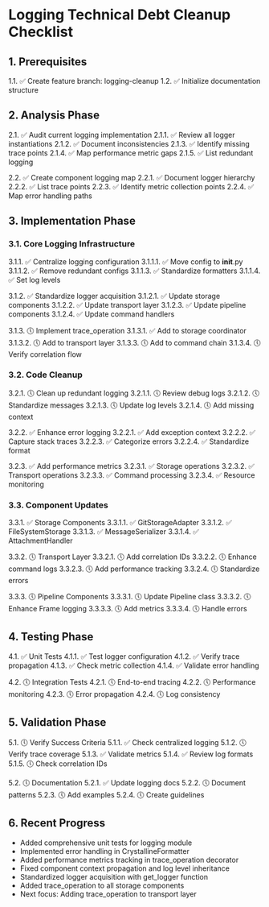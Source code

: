 # Logging Technical Debt Cleanup Checklist

## 1. Prerequisites
1.1. ✅ Create feature branch: logging-cleanup
1.2. ✅ Initialize documentation structure

## 2. Analysis Phase
2.1. ✅ Audit current logging implementation
  2.1.1. ✅ Review all logger instantiations
  2.1.2. ✅ Document inconsistencies
  2.1.3. ✅ Identify missing trace points
  2.1.4. ✅ Map performance metric gaps
  2.1.5. ✅ List redundant logging

2.2. ✅ Create component logging map
  2.2.1. ✅ Document logger hierarchy
  2.2.2. ✅ List trace points
  2.2.3. ✅ Identify metric collection points
  2.2.4. ✅ Map error handling paths

## 3. Implementation Phase

### 3.1. Core Logging Infrastructure
3.1.1. ✅ Centralize logging configuration
  3.1.1.1. ✅ Move config to __init__.py
  3.1.1.2. ✅ Remove redundant configs
  3.1.1.3. ✅ Standardize formatters
  3.1.1.4. ✅ Set log levels

3.1.2. ✅ Standardize logger acquisition
  3.1.2.1. ✅ Update storage components
  3.1.2.2. ✅ Update transport layer
  3.1.2.3. ✅ Update pipeline components
  3.1.2.4. ✅ Update command handlers

3.1.3. 🕔 Implement trace_operation
  3.1.3.1. ✅ Add to storage coordinator
  3.1.3.2. 🕔 Add to transport layer
  3.1.3.3. 🕔 Add to command chain
  3.1.3.4. 🕔 Verify correlation flow

### 3.2. Code Cleanup
3.2.1. 🕔 Clean up redundant logging
  3.2.1.1. 🕔 Review debug logs
  3.2.1.2. 🕔 Standardize messages
  3.2.1.3. 🕔 Update log levels
  3.2.1.4. 🕔 Add missing context

3.2.2. ✅ Enhance error logging
  3.2.2.1. ✅ Add exception context
  3.2.2.2. ✅ Capture stack traces
  3.2.2.3. ✅ Categorize errors
  3.2.2.4. ✅ Standardize format

3.2.3. ✅ Add performance metrics
  3.2.3.1. ✅ Storage operations
  3.2.3.2. ✅ Transport operations
  3.2.3.3. ✅ Command processing
  3.2.3.4. ✅ Resource monitoring

### 3.3. Component Updates
3.3.1. ✅ Storage Components
  3.3.1.1. ✅ GitStorageAdapter
  3.3.1.2. ✅ FileSystemStorage
  3.3.1.3. ✅ MessageSerializer
  3.3.1.4. ✅ AttachmentHandler

3.3.2. 🕔 Transport Layer
  3.3.2.1. 🕔 Add correlation IDs
  3.3.2.2. 🕔 Enhance command logs
  3.3.2.3. 🕔 Add performance tracking
  3.3.2.4. 🕔 Standardize errors

3.3.3. 🕔 Pipeline Components
  3.3.3.1. 🕔 Update Pipeline class
  3.3.3.2. 🕔 Enhance Frame logging
  3.3.3.3. 🕔 Add metrics
  3.3.3.4. 🕔 Handle errors

## 4. Testing Phase
4.1. ✅ Unit Tests
  4.1.1. ✅ Test logger configuration
  4.1.2. ✅ Verify trace propagation
  4.1.3. ✅ Check metric collection
  4.1.4. ✅ Validate error handling

4.2. 🕔 Integration Tests
  4.2.1. 🕔 End-to-end tracing
  4.2.2. 🕔 Performance monitoring
  4.2.3. 🕔 Error propagation
  4.2.4. 🕔 Log consistency

## 5. Validation Phase
5.1. 🕔 Verify Success Criteria
  5.1.1. ✅ Check centralized logging
  5.1.2. 🕔 Verify trace coverage
  5.1.3. ✅ Validate metrics
  5.1.4. ✅ Review log formats
  5.1.5. 🕔 Check correlation IDs

5.2. 🕔 Documentation
  5.2.1. ✅ Update logging docs
  5.2.2. 🕔 Document patterns
  5.2.3. 🕔 Add examples
  5.2.4. 🕔 Create guidelines

## 6. Recent Progress
- Added comprehensive unit tests for logging module
- Implemented error handling in CrystallineFormatter
- Added performance metrics tracking in trace_operation decorator
- Fixed component context propagation and log level inheritance
- Standardized logger acquisition with get_logger function
- Added trace_operation to all storage components
- Next focus: Adding trace_operation to transport layer 